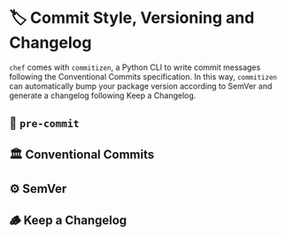 # 🏷️ Commit Style, Versioning and Changelog

`chef` comes with `commitizen`, a Python CLI to write commit messages following the Conventional Commits specification. In this way, `commitizen` can automatically bump your package version according to SemVer and generate a changelog following Keep a Changelog.

## 🚧 `pre-commit`

## 🏛️ Conventional Commits

## ⚙️ SemVer

## 🪵 Keep a Changelog

